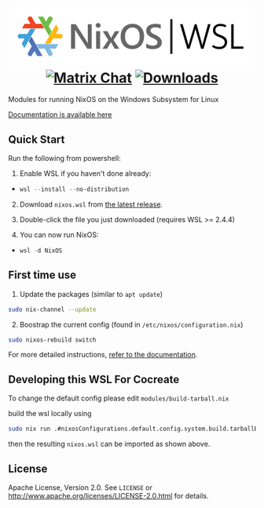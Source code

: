 <h1 align=center>
  <img src="https://raw.githubusercontent.com/nix-community/NixOS-WSL/refs/heads/main/assets/NixOS-WSL.svg" alt="NixOS-WSL" width="500rem" /><br />
  <a href="https://matrix.to/#/#wsl:nixos.org"><img src="https://img.shields.io/matrix/wsl:nixos.org?server_fqdn=matrix.org&logo=matrix" alt="Matrix Chat" /></a>
  <a href="https://github.com/nix-community/NixOS-WSL/releases"><img alt="Downloads" src="https://img.shields.io/github/downloads/nix-community/NixOS-WSL/total"></a>
</h1>

Modules for running NixOS on the Windows Subsystem for Linux

[Documentation is available here](https://nix-community.github.io/NixOS-WSL)

## Quick Start

Run the following from powershell:

1. Enable WSL if you haven't done already:

- ```powershell
  wsl --install --no-distribution
  ```

2. Download `nixos.wsl` from
   [the latest release](https://github.com/nix-community/NixOS-WSL/releases/latest).

3. Double-click the file you just downloaded (requires WSL >= 2.4.4)

4. You can now run NixOS:

- ```powershell
  wsl -d NixOS
  ```

## First time use

1. Update the packages (similar to `apt update`)

```bash
sudo nix-channel --update
```

2. Boostrap the current config (found in `/etc/nixos/configuration.nix`)

```bash
sudo nixos-rebuild switch
```

For more detailed instructions,
[refer to the documentation](https://nix-community.github.io/NixOS-WSL/install.html).

## Developing this WSL For Cocreate

To change the default config please edit `modules/build-tarball.nix`

build the wsl locally using 

```bash
sudo nix run .#nixosConfigurations.default.config.system.build.tarballBuilder
```

then the resulting `nixos.wsl` can be imported as shown above.



## License

Apache License, Version 2.0. See `LICENSE` or
<http://www.apache.org/licenses/LICENSE-2.0.html> for details.
